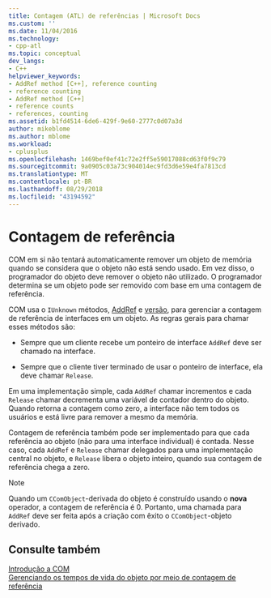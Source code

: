 ```yaml
---
title: Contagem (ATL) de referências | Microsoft Docs
ms.custom: ''
ms.date: 11/04/2016
ms.technology:
- cpp-atl
ms.topic: conceptual
dev_langs:
- C++
helpviewer_keywords:
- AddRef method [C++], reference counting
- reference counting
- AddRef method [C++]
- reference counts
- references, counting
ms.assetid: b1fd4514-6de6-429f-9e60-2777c0d07a3d
author: mikeblome
ms.author: mblome
ms.workload:
- cplusplus
ms.openlocfilehash: 1469bef0ef41c72e2ff5e59017088cd63f0f9c79
ms.sourcegitcommit: 9a0905c03a73c904014ec9fd3d6e59e4fa7813cd
ms.translationtype: MT
ms.contentlocale: pt-BR
ms.lasthandoff: 08/29/2018
ms.locfileid: "43194592"
---
```

# <a name="reference-counting"></a>Contagem de referência
COM em si não tentará automaticamente remover um objeto de memória quando se considera que o objeto não está sendo usado. Em vez disso, o programador do objeto deve remover o objeto não utilizado. O programador determina se um objeto pode ser removido com base em uma contagem de referência.  
  
 COM usa o `IUnknown` métodos, [AddRef](/windows/desktop/api/unknwn/nf-unknwn-iunknown-addref) e [versão](/windows/desktop/api/unknwn/nf-unknwn-iunknown-release), para gerenciar a contagem de referência de interfaces em um objeto. As regras gerais para chamar esses métodos são:  
  
-   Sempre que um cliente recebe um ponteiro de interface `AddRef` deve ser chamado na interface.  
  
-   Sempre que o cliente tiver terminado de usar o ponteiro de interface, ela deve chamar `Release`.  
  
 Em uma implementação simple, cada `AddRef` chamar incrementos e cada `Release` chamar decrementa uma variável de contador dentro do objeto. Quando retorna a contagem como zero, a interface não tem todos os usuários e está livre para remover a mesmo da memória.  
  
 Contagem de referência também pode ser implementado para que cada referência ao objeto (não para uma interface individual) é contada. Nesse caso, cada `AddRef` e `Release` chamar delegados para uma implementação central no objeto, e `Release` libera o objeto inteiro, quando sua contagem de referência chega a zero.  
  
> [!NOTE]
>  Quando um `CComObject`-derivada do objeto é construído usando o **nova** operador, a contagem de referência é 0. Portanto, uma chamada para `AddRef` deve ser feita após a criação com êxito o `CComObject`-objeto derivado.  
  
## <a name="see-also"></a>Consulte também  
 [Introdução a COM](../atl/introduction-to-com.md)   
 [Gerenciando os tempos de vida do objeto por meio de contagem de referência](/windows/desktop/com/managing-object-lifetimes-through-reference-counting)

